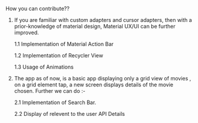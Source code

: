 How you can contribute??

1. If you are familiar with custom adapters and cursor adapters, then with a prior-knowledge of material design, Material UX/UI can be        further improved.

   1.1 Implementation of Material Action Bar
   
   1.2 Implementation of Recycler View
   
   1.3 Usage of Animations

2. The app as of now, is a basic app displaying only a grid view of movies , on a grid element tap, a new screen displays details of the      movie chosen. Further we can do :-
   
   2.1 Implementation of Search Bar.

   2.2 Display of relevent to the user API Details 

